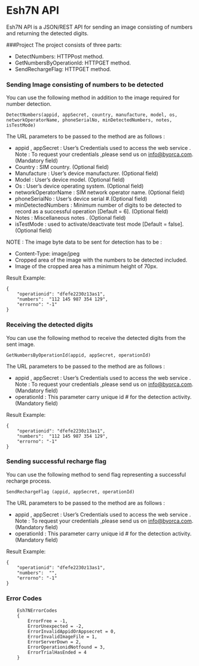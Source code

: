 Esh7N API
======================
Esh7N API is a JSON/REST API for sending an image consisting of numbers and returning the detected digits.

###Project
The project consists of three parts:

- DetectNumbers:  		HTTPPost method.
- GetNumbersByOperationId: 		HTTPGET method.
- SendRechargeFlag:	HTTPGET method.

### Sending Image consisting of numbers to be detected

You can use the following method in addition to the image required for number detection.

```
DetectNumbers(appid, appSecret, country, manufacture, model, os, networkOperatorName, phoneSerialNo, minDetectedNumbers, notes, isTestMode)
```
The URL parameters to be passed to the method are as follows :
-	appid , appSecret  : User’s Credentials  used to access the web service . Note : To request your credentials ,please send us on [info@byorca.com](mailto:info@byorca.com).  (Mandatory field)
-	Country : SIM country. (Optional field)
-	Manufacture : User’s device manufacturer. (Optional field)
-	Model : User’s device model. (Optional field)
-	Os : User’s device operating system. (Optional field)
-	networkOperatorName : SIM network operator name. (Optional field)
-	phoneSerialNo : User’s device serial #.(Optional field)
-	minDetectedNumbers : Minimum number of digits to be detected to record as a successful operation [Default = 6]. (Optional field)
-	Notes : Miscellaneous notes . (Optional field)
-	isTestMode : used to activate/deactivate test mode [Default = false].  (Optional field)

NOTE : The image byte data to be sent for detection has to be :
-   Content-Type: image/jpeg
-	Cropped area of the image with the numbers to be detected included.
-	Image of the cropped area has a minimum height of 70px.


Result Example:
```
{
    "operationid": "dfefe2230z13as1",
    "numbers":  "112 145 987 354 129",
    "errorno": "-1"
}
```

### Receiving the detected digits  

You can use the following method to receive the detected digits from the sent image.

```
GetNumbersByOperationId(appid, appSecret, operationId)
```
The URL parameters to be passed to the method are as follows :
-	appid , appSecret  : User’s Credentials  used to access the web service . Note : To request your credentials ,please send us on [info@byorca.com](mailto:info@byorca.com).  (Mandatory field)
-	operationId : This parameter carry unique id # for the detection activity. (Mandatory field)

Result Example:
```
{
    "operationid": "dfefe2230z13as1",
    "numbers":  "112 145 987 354 129",
    "errorno": "-1"
}
```

### Sending successful recharge flag

You can use the following method to send flag representing a successful recharge process.


```
SendRechargeFlag (appid, appSecret, operationId)
```
The URL parameters to be passed to the method are as follows :
-	appid , appSecret  : User’s Credentials  used to access the web service . Note : To request your credentials ,please send us on [info@byorca.com](mailto:info@byorca.com).  (Mandatory field)
-	operationId : This parameter carry unique id # for the detection activity. (Mandatory field)

Result Example:

```
{
    "operationid": "dfefe2230z13as1",
    "numbers":  "",
    "errorno": "-1"
}
```


### Error Codes

```
    Esh7NErrorCodes
    {
        ErrorFree = -1,
        ErrorUnexpected = -2,
        ErrorInvalidAppidOrAppsecret = 0,
        ErrorInvalidImageFile = 1,
        ErrorServerDown = 2,
        ErrorOperationidNotfound = 3,
        ErrorTrialHasEnded = 4
    }
```



